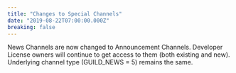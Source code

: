 ```yaml
---
title: "Changes to Special Channels"
date: "2019-08-22T07:00:00.000Z"
breaking: false
---
```


News Channels are now changed to Announcement Channels. Developer License owners will continue to get access to them (both existing and new). Underlying channel type (GUILD\_NEWS = 5) remains the same.
